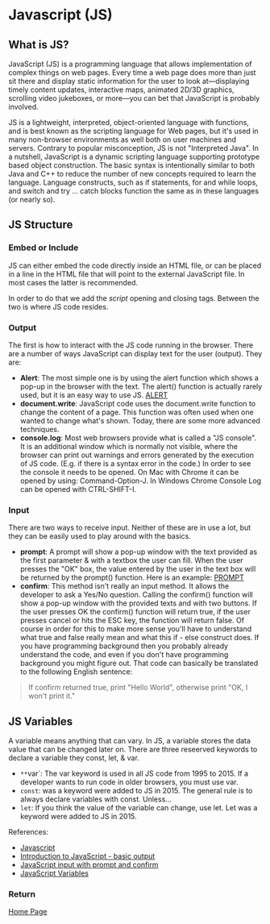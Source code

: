 # Javascript (JS)

## What is JS?

JavaScript (JS) is a programming language that allows implementation of complex things on web pages. Every time a web page does more than just sit there and display static information for the user to look at—displaying timely content updates, interactive maps, animated 2D/3D graphics, scrolling video jukeboxes, or more—you can bet that JavaScript is probably involved.

JS is a lightweight, interpreted, object-oriented language with functions, and is best known as the scripting language for Web pages, but it's used in many non-browser environments as well  both on user machines and servers. Contrary to popular misconception, JS is not "Interpreted Java". In a nutshell, JavaScript is a dynamic scripting language supporting prototype based object construction. The basic syntax is intentionally similar to both Java and C++ to reduce the number of new concepts required to learn the language. Language constructs, such as if statements, for and while loops, and switch and try ... catch blocks function the same as in these languages (or nearly so).

## JS Structure

### Embed or Include

JS can either embed the code directly inside an HTML file, or can be placed in a line in the HTML file that will point to the external JavaScript file. In most cases the latter is recommended.

In order to do that we add the *script* opening and closing tags. Between the two is where JS code resides.

### Output

The first is how to interact with the JS code running in the browser. There are a number of ways JavaScript can display text for the user (output). They are:

- **Alert**: The most simple one is by using the alert function which shows a pop-up in the browser with the text. The alert() function is actually rarely used, but it is an easy way to use JS.
[ALERT](https://code-maven.com/try/examples/js/alert.html)
- **document.write**: JavaScript code uses the document.write function to change the content of a page. This function was often used when one wanted to change what's shown. Today, there are some more advanced techniques.
- **console.log**: Most web browsers provide what is called a "JS console". It is an additional window which is normally not visible, where the browser can print out warnings and errors generated by the execution of JS code. (E.g. if there is a syntax error in the code.) In order to see the console it needs to be opened. On Mac with Chrome it can be opened by using: Command-Option-J. In Windows Chrome Console Log can be opened with CTRL-SHIFT-I.

### Input

There are two ways to receive input. Neither of these are in use a lot, but they can be easily used to play around with the basics.

- **prompt**: A prompt will show a pop-up window with the text provided as the first parameter & with a textbox the user can fill. When the user presses the "OK" box, the value entered by the user in the text box will be returned by the prompt() function. Here is an example:
[PROMPT](https://code-maven.com/try/examples/js/prompt.html)
- **confirm**: This method isn't really an input method. It allows the developer to ask a Yes/No question. Calling the confirm() function will show a pop-up window with the provided texts and with two buttons. If the user presses OK the confirm() function will return true, if the user presses cancel or hits the ESC key, the function will return false.
Of course in order for this to make more sense you'll have to understand what true and false really mean and what this if - else construct does. If you have programming background then you probably already understand the code, and even if you don't have programming background you might figure out.
That code can basically be translated to the following English sentence:

> If confirm returned true, print "Hello World", otherwise print "OK, I won't print it."

## JS Variables

A variable means anything that can vary. In JS, a variable stores the data value that can be changed later on. There are three reseerved keywords to declare a variable they const, let, & var.

- `**`var`: The var keyword is used in all JS code from 1995 to 2015. If a developer wants to run code in older browsers, you must use var.
- `const`: was a keyword were added to JS in 2015. The general rule is to always declare variables with const. Unless...
- `let`: If you think the value of the variable can change, use let. Let was a keyword were added to JS in 2015.

References:

- [Javascript](https://developer.mozilla.org/en-US/docs/Web/JavaScript)
- [Introduction to JavaScript - basic output](https://code-maven.com/introduction-to-javascript)
- [JavaScript input with prompt and confirm](https://code-maven.com/javascript-input-with-prompt-and-confirm)
- [JavaScript Variables](https://www.w3schools.com/js/js_variables.asp)

### Return

[Home Page](/code-102/README.md)

